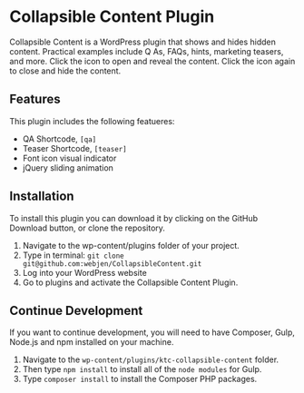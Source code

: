 # Collapsible Content Plugin

Collapsible Content is a WordPress plugin that shows and hides hidden content. Practical examples include Q As, FAQs, hints, marketing teasers, and more. Click the icon to open and reveal the content. Click the icon again to close and hide the content.

## Features

This plugin includes the following featueres:

* QA Shortcode, `[qa]`
* Teaser Shortcode, `[teaser]`
* Font icon visual indicator
* jQuery sliding animation

## Installation

To install this plugin you can download it by clicking on the GitHub Download button, or clone the repository.
 
1. Navigate to the wp-content/plugins folder of your project.
2. Type in terminal: `git clone git@github.com:webjen/CollapsibleContent.git`
3. Log into your WordPress website
4. Go to plugins and activate the Collapsible Content Plugin.

## Continue Development

If you want to continue development, you will need to have Composer, Gulp, Node.js and npm installed on your machine. 

1. Navigate to the `wp-content/plugins/ktc-collapsible-content` folder. 
2. Then type `npm install` to install all of the `node modules` for Gulp.
3. Type `composer install` to install the Composer PHP packages.


 